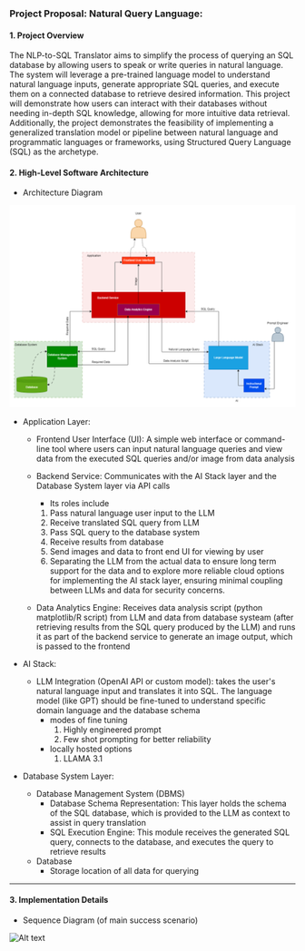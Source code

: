 ### Project Proposal: Natural Query Language: 

#### 1. Project Overview
The NLP-to-SQL Translator aims to simplify the process of querying an SQL database by allowing users to speak or write queries in natural language. The system will leverage a pre-trained language model to understand natural language inputs, generate appropriate SQL queries, and execute them on a connected database to retrieve desired information. This project will demonstrate how users can interact with their databases without needing in-depth SQL knowledge, allowing for more intuitive data retrieval. Additionally, the project demonstrates the feasibility of implementing a generalized translation model or pipeline between natural language and programmatic languages or frameworks, using Structured Query Language (SQL) as the archetype.

#### 2. High-Level Software Architecture

- Architecture Diagram

![Alt text](/Architecture.png)


- Application Layer:
  - Frontend User Interface (UI): A simple web interface or command-line tool where users can input natural language queries and view data from the executed SQL queries and/or image from data analysis
  - Backend Service: Communicates with the AI Stack layer and the Database System layer via API calls
    - Its roles include
    1. Pass natural language user input to the LLM
    2. Receive translated SQL query from LLM
    3. Pass SQL query to the database system
    4. Receive results from database
    5. Send images and data to front end UI for viewing by user
    6. Separating the LLM from the actual data to ensure long term support for the data and to explore more reliable cloud options for implementing the AI stack layer, ensuring minimal coupling between LLMs and data for security concerns.

  - Data Analytics Engine: Receives data analysis script (python matplotlib/R script) from LLM and data from database systeam (after retrieving results from the SQL query produced by the LLM) and runs it as part of the backend service to generate an image output, which is passed to the frontend

- AI Stack:
  - LLM Integration (OpenAI API or custom model): takes the user's natural language input and translates it into SQL. The language model (like GPT) should be fine-tuned to understand specific domain language and the database schema
    - modes of fine tuning
      1. Highly engineered prompt
      2. Few shot prompting for better reliability
    - locally hosted options
      1. LLAMA 3.1

- Database System Layer:
  - Database Management System (DBMS)
    - Database Schema Representation: This layer holds the schema of the SQL database, which is provided to the LLM as context to assist in query translation
    - SQL Execution Engine: This module receives the generated SQL query, connects to the database, and executes the query to retrieve results
  - Database
    - Storage location of all data for querying


---

#### 3. Implementation Details

- Sequence Diagram (of main success scenario)

![Alt text](/Sequence.png)
